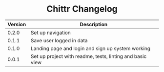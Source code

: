 <h1 align="center">Chittr Changelog</h1>

| Version | Description                                                                            |
| ------- | -------------------------------------------------------------------------------------- |
| 0.2.0   | Set up navigation                                                                             |
| 0.1.1   | Save user logged in data                                                               |
| 0.1.0   | Landing page and login and sign up system working                                      |
| 0.0.1   | Set up project with readme, tests, linting and basic view                              |
